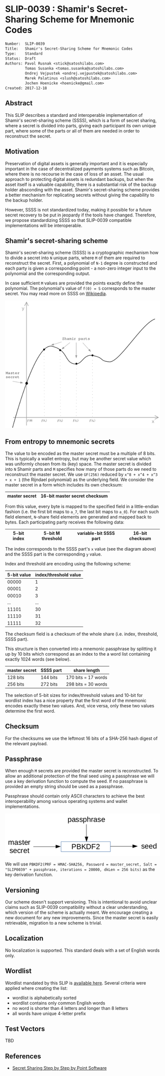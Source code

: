 # SLIP-0039 : Shamir's Secret-Sharing Scheme for Mnemonic Codes

```
Number:  SLIP-0039
Title:   Shamir's Secret-Sharing Scheme for Mnemonic Codes
Type:    Standard
Status:  Draft
Authors: Pavol Rusnak <stick@satoshilabs.com>
         Tomas Susanka <tomas.susanka@satoshilabs.com>
         Ondrej Vejpustek <ondrej.vejpustek@satoshilabs.com>
         Marek Palatinus <slush@satoshilabs.com>
         Jochen Hoenicke <hoenicke@gmail.com>
Created: 2017-12-18
```

## Abstract

This SLIP describes a standard and interoperable implementation of Shamir's secret-sharing scheme (SSSS), which is a form of secret sharing, where a secret is divided into parts, giving each participant its own unique part, where some of the parts or all of them are needed in order to reconstruct the secret.

## Motivation

Preservation of digital assets is generally important and it is especially important in the case of decentralized payments systems such as Bitcoin, where there is no recourse in the case of loss of an asset. The usual approach to protecting digital assets is redundant backups, but when the asset itself is a valuable capability, there is a substantial risk of the backup holder absconding with the asset. Shamir's secret-sharing scheme provides a better mechanism for replicating secrets without  giving the capability to the backup holder.

However, SSSS is not standardized today, making it possible for a future secret recovery to be put in jeopardy if the tools have changed. Therefore, we propose standardizing SSSS so that SLIP-0039 compatible implementations will be interoperable.

## Shamir's secret-sharing scheme

Shamir's secret-sharing scheme (SSSS) is a cryptographic mechanism how to divide a secret into `N` unique parts, where `M` of them are required to reconstruct the secret. First, a polynomial of `N-1` degree is constructed and each party is given a corresponding point - a non-zero integer input to the polynomial and the corresponding output.

In case sufficient `M` values are provided the points exactly define the polynomial. The polynomial's value of `f(0) = S` corresponds to the master secret. You may read more on SSSS on [Wikipedia](https://en.wikipedia.org/wiki/Shamir%27s_Secret_Sharing).

![curve](slip-0039/curve.png)

## From entropy to mnemonic secrets

The value to be encoded as the master secret must be a multiple of 8 bits. This is typically a wallet entropy, but may be another secret value which was uniformly chosen from its (key) space. The master secret is divided into `N` Shamir parts and `M` specifies how many of those parts do we need to reconstruct the master secret. We use `GF(256)` reduced by `x^8 + x^4 + x^3 + x + 1` (the Rijndael polynomial) as the underlying field. We consider the master secret in a form which includes its own checksum:

| master secret | 16-bit master secret checksum |
|---------------|-------------------------------|

From this value, every byte is mapped to the specified field in a little-endian fashion (i.e. the first bit maps to `a_7`, the last bit maps to `a_0`). For each such field element, `N`-share field elements are generated and mapped back to bytes. Each participating party receives the following data:

| 5-bit index | 5-bit M threshold | variable-bit SSSS part | 16-bit checksum |
|-------------|-------------------|------------------------|-----------------|

The index corresponds to the SSSS part's `x` value (see the diagram above) and the SSSS part is the corresponding `y` value.

Index and threshold are encoding using the following scheme:

| 5-bit value | index/threshold value |
|-------------|-----------------------|
| 00000       | 1                     |
| 00001       | 2                     |
| 00010       | 3                     |
| ...         | ...                   |
| 11101       | 30                    |
| 11110       | 31                    |
| 11111       | 32                    |

The checksum field is a checksum of the whole share (i.e. index, threshold, SSSS part).

This structure is then converted into a mnemonic passphrase by splitting it up by 10 bits which correspond as an index to the a word list containing exactly 1024 words (see below).

| master secret | SSSS part | share length           |
|---------------|-----------|------------------------|
| 128 bits      | 144 bits  | 170 bits = 17 words    |
| 256 bits      | 272 bits  | 298 bits = 30 words    |

The selection of 5-bit sizes for index/threshold values and 10-bit for wordlist index has a nice property that the first word of the mnemonic encodes exactly these two values. And, vice versa, only these two values determine the first word.

## Checksum

For the checksums we use the leftmost 16 bits of a SHA-256 hash digest of the relevant payload.

## Passphrase

When enough `M` secrets are provided the master secret is reconstructed. To allow an additional protection of the final seed using a passphrase we will use a key derivation function to compute the seed. If no passphrase is provided an empty string should be used as a passphrase.

Passphrase should contain only ASCII characters to achieve the best interoperability among various operating systems and wallet implementations.

![passphrase](slip-0039/passphrase.png)

We will use `PBKDF2(PRF = HMAC-SHA256, Password = master_secret, Salt = "SLIP0039" + passphrase, iterations = 20000, dkLen = 256 bits)` as the key derivation function.

## Versioning

Our scheme doesn't support versioning. This is intentional to avoid unclear claims such as SLIP-0039 compatibility without a clear understanding, which version of the scheme is actually meant. We encourage creating a new document for any new improvements. Since the master secret is easily retrievable, migration to a new scheme is trivial.

## Localization

No localization is supported. This standard deals with a set of English words only.

## Wordlist

Wordlist mandated by this SLIP is [available here](slip-0039/wordlist.txt). Several criteria were applied where creating the list:

* wordlist is alphabetically sorted
* wordlist contains only common English words
* no word is shorter than 4 letters and longer than 8 letters
* all words have unique 4-letter prefix

## Test Vectors

TBD

## References

* [Secret Sharing Step by Step by Point Software](http://www.pointsoftware.ch/en/secret-sharing-step-by-step/)
